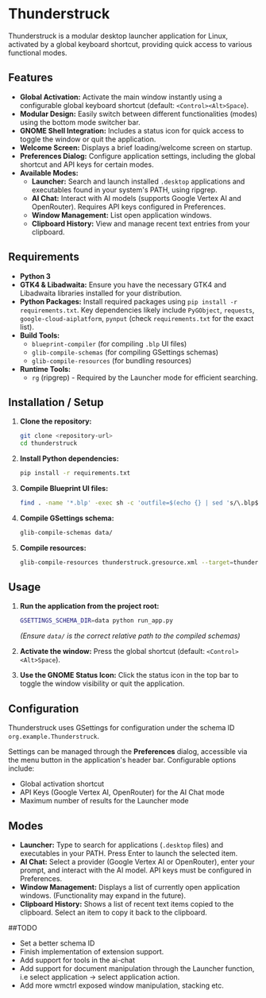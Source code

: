 # Thunderstruck

Thunderstruck is a modular desktop launcher application for Linux, activated by a global keyboard shortcut, providing quick access to various functional modes.

## Features

*   **Global Activation:** Activate the main window instantly using a configurable global keyboard shortcut (default: `<Control><Alt>Space`).
*   **Modular Design:** Easily switch between different functionalities (modes) using the bottom mode switcher bar.
*   **GNOME Shell Integration:** Includes a status icon for quick access to toggle the window or quit the application.
*   **Welcome Screen:** Displays a brief loading/welcome screen on startup.
*   **Preferences Dialog:** Configure application settings, including the global shortcut and API keys for certain modes.
*   **Available Modes:**
    *   **Launcher:** Search and launch installed `.desktop` applications and executables found in your system's PATH, using ripgrep.
    *   **AI Chat:** Interact with AI models (supports Google Vertex AI and OpenRouter). Requires API keys configured in Preferences.
    *   **Window Management:** List open application windows.
    *   **Clipboard History:** View and manage recent text entries from your clipboard.

## Requirements

*   **Python 3**
*   **GTK4 & Libadwaita:** Ensure you have the necessary GTK4 and Libadwaita libraries installed for your distribution.
*   **Python Packages:** Install required packages using `pip install -r requirements.txt`. Key dependencies likely include `PyGObject`, `requests`, `google-cloud-aiplatform`, `pynput` (check `requirements.txt` for the exact list).
*   **Build Tools:**
    *   `blueprint-compiler` (for compiling `.blp` UI files)
    *   `glib-compile-schemas` (for compiling GSettings schemas)
    *   `glib-compile-resources` (for bundling resources)
*   **Runtime Tools:**
    *   `rg` (ripgrep) - Required by the Launcher mode for efficient searching.

## Installation / Setup

1.  **Clone the repository:**
    ```bash
    git clone <repository-url>
    cd thunderstruck
    ```
2.  **Install Python dependencies:**
    ```bash
    pip install -r requirements.txt
    ```
3.  **Compile Blueprint UI files:**
    ```bash
    find . -name '*.blp' -exec sh -c 'outfile=$(echo {} | sed 's/\.blp$/.ui/'); blueprint-compiler compile {} --output "$outfile"' \; {} \;
    ```
4.  **Compile GSettings schema:**
    ```bash
    glib-compile-schemas data/
    ```
5.  **Compile resources:**
    ```bash
    glib-compile-resources thunderstruck.gresource.xml --target=thunderstruck.gresource
    ```

## Usage

1.  **Run the application from the project root:**
    ```bash
    GSETTINGS_SCHEMA_DIR=data python run_app.py
    ```
    *(Ensure `data/` is the correct relative path to the compiled schemas)*

2.  **Activate the window:** Press the global shortcut (default: `<Control><Alt>Space`).

3.  **Use the GNOME Status Icon:** Click the status icon in the top bar to toggle the window visibility or quit the application.

## Configuration

Thunderstruck uses GSettings for configuration under the schema ID `org.example.Thunderstruck`.

Settings can be managed through the **Preferences** dialog, accessible via the menu button in the application's header bar. Configurable options include:

*   Global activation shortcut
*   API Keys (Google Vertex AI, OpenRouter) for the AI Chat mode
*   Maximum number of results for the Launcher mode

## Modes

*   **Launcher:** Type to search for applications (`.desktop` files) and executables in your PATH. Press Enter to launch the selected item.
*   **AI Chat:** Select a provider (Google Vertex AI or OpenRouter), enter your prompt, and interact with the AI model. API keys must be configured in Preferences.
*   **Window Management:** Displays a list of currently open application windows. (Functionality may expand in the future).
*   **Clipboard History:** Shows a list of recent text items copied to the clipboard. Select an item to copy it back to the clipboard.

##TODO

* Set a better schema ID
* Finish implementation of extension support.
* Add support for tools in the ai-chat
* Add support for document manipulation through the Launcher function, i.e select application -> select application action.
* Add more wmctrl exposed window manipulation, stacking etc.
